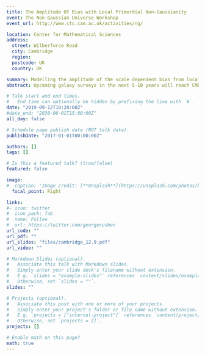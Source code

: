 ```yaml
---
title: The Amplitude Of Bias with Local Primordial Non-Gaussianity
event: The Non-Gaussian Universe Workshop
event_url: http://www.ctc.cam.ac.uk/activities/ng/

location: Center for Mathematical Sciences
address:
  street: Wilberforce Road
  city: Cambridge
  region: 
  postcode: UK
  country: UK

summary: Modelling the amplitude of the scale dependent bias from local primordial non-Gaussianity.
abstract: Upcoming galaxy surveys in the next 5-10 years will reach CMB-level sensitivity in constraining local type primordial non-Gaussianity using the clustering statistics of galaxies. In this talk, we show the importance of correctly modelling the clustering of tracers for the purpose of extracting the primordial imprint of non-Gaussianity. We propose a method to precisely calibrate the amplitude of the scale-dependent bias from local-type primordial non-Gaussianity using N-body simulations and compare to other commonly used methods. Using the same technique, we show that cross-correlating voids with halos provides up to 50% improvements in the constraints on local primordial non-Gaussianity.

# Talk start and end times.
#   End time can optionally be hidden by prefixing the line with `#`.
date: "2019-09-12T10:20:00Z"
#date_end: "2030-06-01T15:00:00Z"
all_day: false

# Schedule page publish date (NOT talk date).
publishDate: "2017-01-01T00:00:00Z"

authors: []
tags: []

# Is this a featured talk? (true/false)
featured: false

image:
#  caption: 'Image credit: [**Unsplash**](https://unsplash.com/photos/bzdhc5b3Bxs)'
  focal_point: Right

links:
#- icon: twitter
#  icon_pack: fab
#  name: Follow
#  url: https://twitter.com/georgecushen
url_code: ""
url_pdf: ""
url_slides: "files/cambridge_12.9.pdf"
url_video: ""

# Markdown Slides (optional).
#   Associate this talk with Markdown slides.
#   Simply enter your slide deck's filename without extension.
#   E.g. `slides = "example-slides"` references `content/slides/example-slides.md`.
#   Otherwise, set `slides = ""`.
slides: ""

# Projects (optional).
#   Associate this post with one or more of your projects.
#   Simply enter your project's folder or file name without extension.
#   E.g. `projects = ["internal-project"]` references `content/project/deep-learning/index.md`.
#   Otherwise, set `projects = []`.
projects: []

# Enable math on this page?
math: true
---
```

